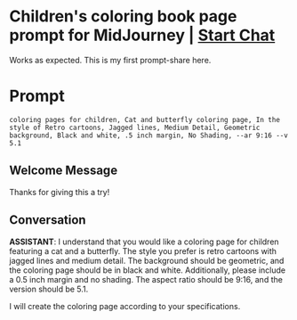 

# Children's coloring book page prompt for MidJourney | [Start Chat](https://gptcall.net/chat.html?data=%7B%22contact%22%3A%7B%22id%22%3A%22LpGeHQIG2Ei7BfBqZB1TE%22%2C%22flow%22%3Atrue%7D%7D)
Works as expected. This is my first prompt-share here. 

# Prompt

```
coloring pages for children, Cat and butterfly coloring page, In the style of Retro cartoons, Jagged lines, Medium Detail, Geometric background, Black and white, .5 inch margin, No Shading, --ar 9:16 --v 5.1
```

## Welcome Message
Thanks for giving this a try!

## Conversation

**ASSISTANT**: I understand that you would like a coloring page for children featuring a cat and a butterfly. The style you prefer is retro cartoons with jagged lines and medium detail. The background should be geometric, and the coloring page should be in black and white. Additionally, please include a 0.5 inch margin and no shading. The aspect ratio should be 9:16, and the version should be 5.1. 



I will create the coloring page according to your specifications.

